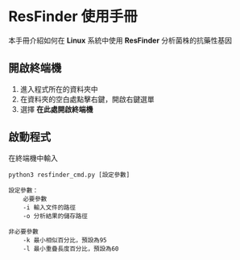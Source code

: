 # ResFinder 使用手冊

本手冊介紹如何在 **Linux** 系統中使用 **ResFinder** 分析菌株的抗藥性基因

## 開啟終端機

 1. 進入程式所在的資料夾中
 2. 在資料夾的空白處點擊右鍵，開啟右鍵選單
 3. 選擇 **在此處開啟終端機**

## 啟動程式
在終端機中輸入
```
python3 resfinder_cmd.py [設定參數]

設定參數：
	必要參數
	-i 輸入文件的路徑
	-o 分析結果的儲存路徑

非必要參數
	-k 最小相似百分比，預設為95
	-l 最小重疊長度百分比，預設為60

``` 

<!--stackedit_data:
eyJoaXN0b3J5IjpbLTE0NzA3MTI3OTddfQ==
-->